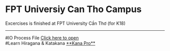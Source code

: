 # FPT Universiy Can Tho Campus
Excercises is finished at FPT University Cần Thơ (for K18)
<hr>
#IO Process File
<a href="https://github.com/lnanh2k4/FPTUCT/blob/main/IOCE181767.java">Click here to open</a>
<br>
#Learn Hiragana & Katakana
<a href="https://kana.pro/">**Kana Pro**</a>
